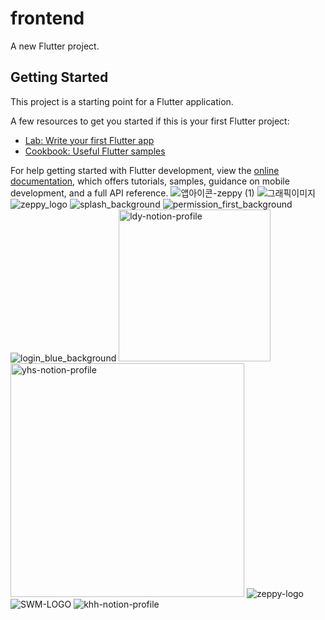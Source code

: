 # frontend

A new Flutter project.

## Getting Started

This project is a starting point for a Flutter application.

A few resources to get you started if this is your first Flutter project:

- [Lab: Write your first Flutter app](https://docs.flutter.dev/get-started/codelab)
- [Cookbook: Useful Flutter samples](https://docs.flutter.dev/cookbook)

For help getting started with Flutter development, view the
[online documentation](https://docs.flutter.dev/), which offers tutorials,
samples, guidance on mobile development, and a full API reference.
![앱아이콘-zeppy (1)](https://github.com/SWM-AAA/frontend_flutter/assets/26702430/76df11c7-86ea-48aa-a7de-845926d13122)
![그래픽이미지](https://github.com/SWM-AAA/frontend_flutter/assets/26702430/5998c5fe-ea7c-4b1b-b3cb-d392fd11992b)
![zeppy_logo](https://github.com/SWM-AAA/frontend_flutter/assets/26702430/a7c21a72-80a7-47a2-8d44-58d89bcee38b)
![splash_background](https://github.com/SWM-AAA/frontend_flutter/assets/26702430/6ee48d43-25ec-4c6e-ad6a-fdf2a640c90c)
![permission_first_background](https://github.com/SWM-AAA/frontend_flutter/assets/26702430/239972ec-9f85-4861-8fb8-f21fc4e027d9)
![login_blue_background](https://github.com/SWM-AAA/frontend_flutter/assets/26702430/8fa490e2-12e9-4989-a200-463712f5b2e9)
<img width="243" alt="ldy-notion-profile" src="https://github.com/SWM-AAA/frontend_flutter/assets/26702430/34d1d51e-532c-4a55-9a79-520c912e4d6a">
<img width="374" alt="yhs-notion-profile" src="https://github.com/SWM-AAA/frontend_flutter/assets/26702430/741d2e52-a7ce-4221-b6d6-e410f785efbe">
![zeppy-logo](https://github.com/SWM-AAA/frontend_flutter/assets/26702430/ca9b0469-3f90-4baf-a077-f138b8223d6b)
![SWM-LOGO](https://github.com/SWM-AAA/frontend_flutter/assets/26702430/b1eed9c5-26eb-4176-8a94-0d4592167e30)
![khh-notion-profile](https://github.com/SWM-AAA/frontend_flutter/assets/26702430/ec44614f-9eb8-4eba-b3d9-677ca27b49bf)
